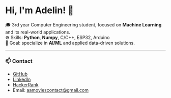 # Hi, I'm Adelin! 👋  

🎓 3rd year Computer Engineering student, focused on **Machine Learning** and its real-world applications.  
⚙️ Skills: **Python**, **Numpy**, C/C++, ESP32, Arduino  
🎯 Goal: specialize in **AI/ML** and applied data-driven solutions.  

---

### 📫 Contact
- [GitHub](https://github.com/adelinprelipcean)  
- [LinkedIn](https://www.linkedin.com/in/adelin-prelipcean-37a2211a0/)
- [HackerRank](https://www.hackerrank.com/profile/Adelin_P) 
- Email: aamoviescontact@gmail.com


